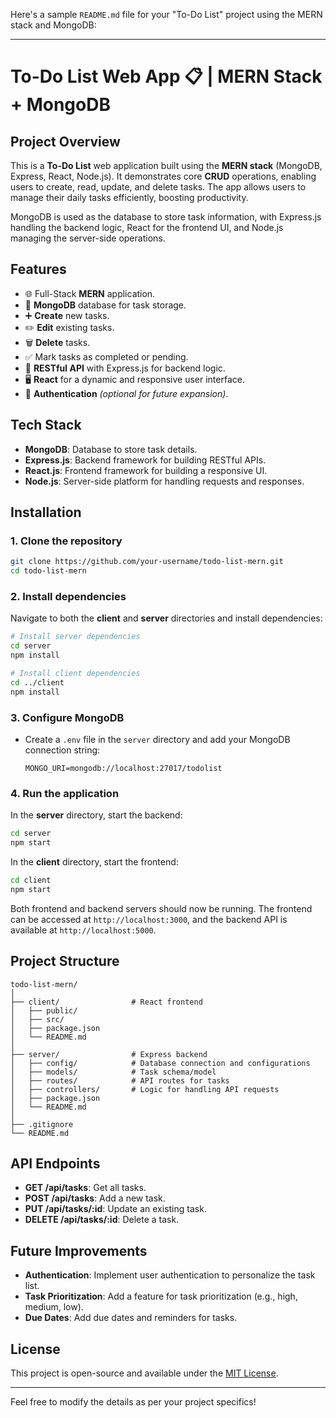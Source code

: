 Here's a sample `README.md` file for your "To-Do List" project using the MERN stack and MongoDB:

---

# To-Do List Web App 📋 | MERN Stack + MongoDB

## Project Overview
This is a **To-Do List** web application built using the **MERN stack** (MongoDB, Express, React, Node.js). It demonstrates core **CRUD** operations, enabling users to create, read, update, and delete tasks. The app allows users to manage their daily tasks efficiently, boosting productivity.

MongoDB is used as the database to store task information, with Express.js handling the backend logic, React for the frontend UI, and Node.js managing the server-side operations.

## Features
- 🌐 Full-Stack **MERN** application.
- 📂 **MongoDB** database for task storage.
- ➕ **Create** new tasks.
- ✏️ **Edit** existing tasks.
- 🗑️ **Delete** tasks.
- ✅ Mark tasks as completed or pending.
- 🔄 **RESTful API** with Express.js for backend logic.
- 🖥️ **React** for a dynamic and responsive user interface.
- 🔐 **Authentication** *(optional for future expansion)*.

## Tech Stack
- **MongoDB**: Database to store task details.
- **Express.js**: Backend framework for building RESTful APIs.
- **React.js**: Frontend framework for building a responsive UI.
- **Node.js**: Server-side platform for handling requests and responses.

## Installation

### 1. Clone the repository
```bash
git clone https://github.com/your-username/todo-list-mern.git
cd todo-list-mern
```

### 2. Install dependencies

Navigate to both the **client** and **server** directories and install dependencies:
```bash
# Install server dependencies
cd server
npm install

# Install client dependencies
cd ../client
npm install
```

### 3. Configure MongoDB
- Create a `.env` file in the `server` directory and add your MongoDB connection string:
  ```
  MONGO_URI=mongodb://localhost:27017/todolist
  ```

### 4. Run the application

In the **server** directory, start the backend:
```bash
cd server
npm start
```

In the **client** directory, start the frontend:
```bash
cd client
npm start
```

Both frontend and backend servers should now be running. The frontend can be accessed at `http://localhost:3000`, and the backend API is available at `http://localhost:5000`.

## Project Structure
```
todo-list-mern/
│
├── client/                # React frontend
│   ├── public/
│   ├── src/
│   ├── package.json
│   └── README.md
│
├── server/                # Express backend
│   ├── config/            # Database connection and configurations
│   ├── models/            # Task schema/model
│   ├── routes/            # API routes for tasks
│   ├── controllers/       # Logic for handling API requests
│   ├── package.json
│   └── README.md
│
├── .gitignore
└── README.md
```

## API Endpoints

- **GET /api/tasks**: Get all tasks.
- **POST /api/tasks**: Add a new task.
- **PUT /api/tasks/:id**: Update an existing task.
- **DELETE /api/tasks/:id**: Delete a task.

## Future Improvements
- **Authentication**: Implement user authentication to personalize the task list.
- **Task Prioritization**: Add a feature for task prioritization (e.g., high, medium, low).
- **Due Dates**: Add due dates and reminders for tasks.

## License
This project is open-source and available under the [MIT License](LICENSE).

---

Feel free to modify the details as per your project specifics!
